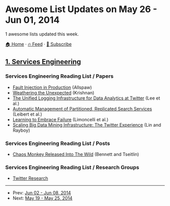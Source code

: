 # Awesome List Updates on May 26 - Jun 01, 2014

1 awesome lists updated this week.

[🏠 Home](/README.md) · [🔥 Feed](https://test.trackawesomelist.com/week/feed.xml) · [📮 Subscribe](https://trackawesomelist.us17.list-manage.com/subscribe?u=d2f0117aa829c83a63ec63c2f&id=36a103854c)



## [1. Services Engineering](/content/mmcgrana/services-engineering/week/README.md)

### Services Engineering Reading List / Papers

*   [Fault Injection in Production](http://queue.acm.org/detail.cfm?id=2353017) (Allspaw)
*   [Weathering the Unexpected](http://queue.acm.org/detail.cfm?id=2371516) (Krishnan)
*   [The Unified Logging Infrastructure for Data Analytics at Twitter](http://vldb.org/pvldb/vol5/p1771_georgelee_vldb2012.pdf) (Lee et al.)
*   [Automatic Management of Partitioned, Replicated Search Services](http://citeseerx.ist.psu.edu/viewdoc/download?doi=10.1.1.222.1862\&rep=rep1\&type=pdf) (Leibert et al.)
*   [Learning to Embrace Failure](http://best.dtu.dk/SC13/p20-casestudy.pdf) (Limoncelli et al.)
*   [Scaling Big Data Mining Infrastructure: The Twitter Experience](http://www.kdd.org/sites/default/files/issues/14-2-2012-12/V14-02-02-Lin.pdf) (Lin and Rayboy)

### Services Engineering Reading List / Posts

*   [Chaos Monkey Released Into The Wild](http://techblog.netflix.com/2012/07/chaos-monkey-released-into-wild.html) (Bennett and Tseitlin)

### Services Engineering Reading List / Research Groups

*   [Twitter Research](https://engineering.twitter.com/research)

---

- Prev: [Jun 02 - Jun 08, 2014](/content/2014/22/README.md)
- Next: [May 19 - May 25, 2014](/content/2014/20/README.md)
